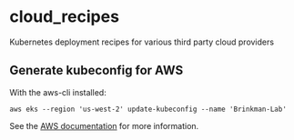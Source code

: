 # cloud_recipes
Kubernetes deployment recipes for various third party cloud providers


## Generate kubeconfig for AWS

With the aws-cli installed:
```
aws eks --region 'us-west-2' update-kubeconfig --name 'Brinkman-Lab'
```

See the [AWS documentation](https://docs.aws.amazon.com/eks/latest/userguide/create-kubeconfig.html) for more information.